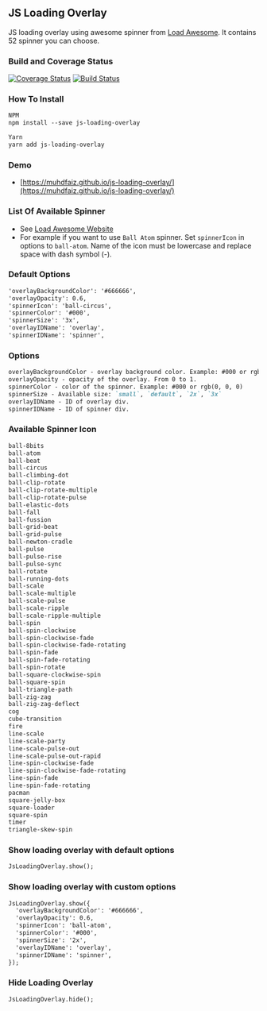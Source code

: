## JS Loading Overlay

JS loading overlay using awesome spinner from [Load Awesome](https://github.danielcardoso.net/load-awesome/animations.html). It contains 52 spinner you can choose.

### Build and Coverage Status
[![Coverage Status](https://coveralls.io/repos/github/muhdfaiz/js-loading-overlay/badge.svg?branch=master)](https://coveralls.io/github/muhdfaiz/js-loading-overlay?branch=master) [![Build Status](https://travis-ci.org/muhdfaiz/js-loading-overlay.svg?branch=master)](https://travis-ci.org/taniarascia/chip8)

### How To Install
```markdown
NPM
npm install --save js-loading-overlay

Yarn
yarn add js-loading-overlay
```

### Demo
- [https://muhdfaiz.github.io/js-loading-overlay/](https://muhdfaiz.github.io/js-loading-overlay/)

### List Of Available Spinner
- See [Load Awesome Website](https://github.danielcardoso.net/load-awesome/animations.html) 
- For example if you want to use `Ball Atom` spinner. Set `spinnerIcon` in options to `ball-atom`. Name of the icon must 
be lowercase and replace space with dash symbol (-).

### Default Options

```markdown
'overlayBackgroundColor': '#666666',
'overlayOpacity': 0.6,
'spinnerIcon': 'ball-circus',
'spinnerColor': '#000',
'spinnerSize': '3x',
'overlayIDName': 'overlay',
'spinnerIDName': 'spinner',
```

### Options

```markdown
overlayBackgroundColor - overlay background color. Example: #000 or rgb(0, 0, 0)
overlayOpacity - opacity of the overlay. From 0 to 1.
spinnerColor - color of the spinner. Example: #000 or rgb(0, 0, 0)
spinnerSize - Available size: `small`, `default`, `2x`, `3x`
overlayIDName - ID of overlay div.
spinnerIDName - ID of spinner div.
```

### Available Spinner Icon

```markdown
ball-8bits
ball-atom
ball-beat
ball-circus
ball-climbing-dot
ball-clip-rotate
ball-clip-rotate-multiple
ball-clip-rotate-pulse
ball-elastic-dots
ball-fall
ball-fussion
ball-grid-beat
ball-grid-pulse
ball-newton-cradle
ball-pulse
ball-pulse-rise
ball-pulse-sync
ball-rotate
ball-running-dots
ball-scale
ball-scale-multiple
ball-scale-pulse
ball-scale-ripple
ball-scale-ripple-multiple
ball-spin
ball-spin-clockwise
ball-spin-clockwise-fade
ball-spin-clockwise-fade-rotating
ball-spin-fade
ball-spin-fade-rotating
ball-spin-rotate
ball-square-clockwise-spin
ball-square-spin
ball-triangle-path
ball-zig-zag
ball-zig-zag-deflect
cog
cube-transition
fire
line-scale
line-scale-party
line-scale-pulse-out
line-scale-pulse-out-rapid
line-spin-clockwise-fade
line-spin-clockwise-fade-rotating
line-spin-fade
line-spin-fade-rotating
pacman
square-jelly-box
square-loader
square-spin
timer
triangle-skew-spin
```

### Show loading overlay with default options

```markdown
JsLoadingOverlay.show();
```

### Show loading overlay with custom options

```markdown
JsLoadingOverlay.show({
  'overlayBackgroundColor': '#666666',
  'overlayOpacity': 0.6,
  'spinnerIcon': 'ball-atom',
  'spinnerColor': '#000',
  'spinnerSize': '2x',
  'overlayIDName': 'overlay',
  'spinnerIDName': 'spinner',
});
```

### Hide Loading Overlay

```markdown
JsLoadingOverlay.hide();
```
